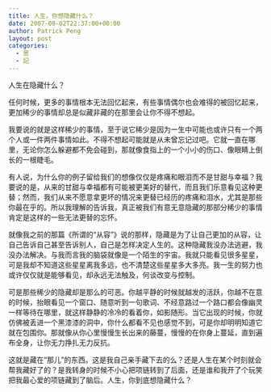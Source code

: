 ```yaml
---
title: 人生，你想隐藏什么？
date: 2007-08-02T22:37:00+00:00
author: Patrick Peng
layout: post
categories:
  - 思
  - 記
---
```

人生在隐藏什么？

任何时候，更多的事情根本无法回忆起来，有些事情偶尔也会难得的被回忆起来，更加稀少的事情却总是似藏非藏的在那里会让你不得不想起。

我要说的就是这样稀少的事情，至于说它稀少是因为一生中可能也或许只有一个两个人或一件两件事情如此。不得不想起可能就是从未曾忘记过吧。它就一直在哪里，无论你怎么躲避都不免会碰到，那就像食指上的一个小小的伤口、像眼睛上倒长的一根睫毛。

有人说，为什么你的例子留给我们的想像仅仅是疼痛和眼泪而不是甘甜与幸福？我要说的是，从来的甘甜与幸福都有可能被更美好的替代，而且我们乐意看见这种更替；然而，我们从来不愿意拿更坏的情况来更替已经历的疼痛和泪水，尤其是那些你最在乎的。所以我理解的告诉我，真正被我们有意无意隐藏的那部分稀少的事情肯定是这样的一些无法更替的忘怀。

就像我之前的那篇《所谓的“从容”》说的那样，隐藏是为了让自己更加的从容，让自己告诉自己甚至告诉别人，自己是怎样决定人生的。这种隐藏我没办法逃避，我没办法解决。与我而言我的脑袋就像是一个陌生的宇宙。我就只能看见很多星星，可是我却不知道这些星星离我多远，也不清楚这些星星多大多亮。我一生的努力也或许仅仅就是能够看见，却永远无法触及，何谈改变与控制。

可是那些稀少的隐藏却是那么的可恶。你越平静的时候就越发的活跃，你越不在意的时候，抬眼看见一个窗口、随意听到一句歌词、不经意路过一个路口都会像幽灵一样等待在哪里，就这样静静的冷冷的看着你，如影随形。当它出现的时候，你就仿佛被丢进一个黑漆漆的洞中，你什么都看不见也感觉不到，可是你却明明知道它就在包围你。那就像从你心里慢慢生长出来的藤蔓，慢慢的在你身上蔓延，直到遍布全身，让你无力挣扎无力反抗。

这就是藏在“那儿”的东西。这是我自己亲手藏下去的么？还是人生在某个时刻就会帮我藏好了的？是我转身的时候不小心把项链转到了后面，还是谁和我开了个玩笑把我最心爱的项链藏到了脑后。人生，你到底想隐藏什么？